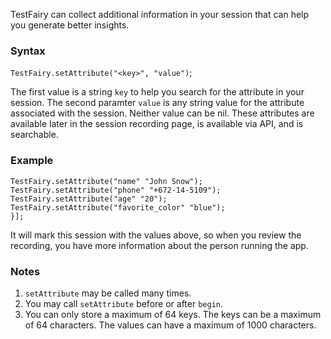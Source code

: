 TestFairy can collect additional information in your session that can help you generate better insights. 

### Syntax

`TestFairy.setAttribute("<key>", "value")`;

The first value is a string `key` to help you search for the attribute in your session. The second paramter `value` is any string value for the attribute associated with the session. Neither value can be nil. These attributes are available later in the session recording page, is available via API, and is searchable.

### Example

```
TestFairy.setAttribute("name" "John Snow");
TestFairy.setAttribute("phone" "+672-14-5109");
TestFairy.setAttribute("age" "20");
TestFairy.setAttribute("favorite_color" "blue");
}];
```

It will mark this session with the values above, so when you review the recording, you have more information about the person running the app.

### Notes

1. `setAttribute` may be called many times. 
2. You may call `setAttribute` before or after `begin`.
3. You can only store a maximum of 64 keys. The keys can be a maximum of 64 characters. The values can have a maximum of 1000 characters.
